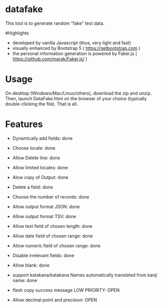 # datafake

This tool is to generate random "fake" test data.

#Highlights
- developed by vanilla Javascript (thus, very light and fast)
- visually enhanced by Bootstrap 5 ( https://getbootstrap.com )
- the personal information generation is powered by Faker.js ( https://github.com/marak/Faker.js/ )
# Usage

On desktop (Windows/Mac/Linux/others), download the zip and unzip.  Then, launch DataFake.html on the browser of your choice (typically double-clicking the file).  That is all.

# Features
- Dynamically add fields: done
- Choose locale: done
- Allow Delete line: done
- Allow limited locales: done
- Alow copy of Output: done
- Delete a field: done
- Choose the number of records: done
- Allow output format JSON: done
- Allow output format TSV: done
- Allow text field of chosen length: done
- Allow date field of chosen range: done
- Allow numeric field of chosen range: done
- Disable irrelevant fields: done
- Allow blank: done
- support katakana/katakana Names automatically translated from kanji name: done

- flash copy success message LOW PRIORITY: OPEN
- Allow decimal point and precision: OPEN